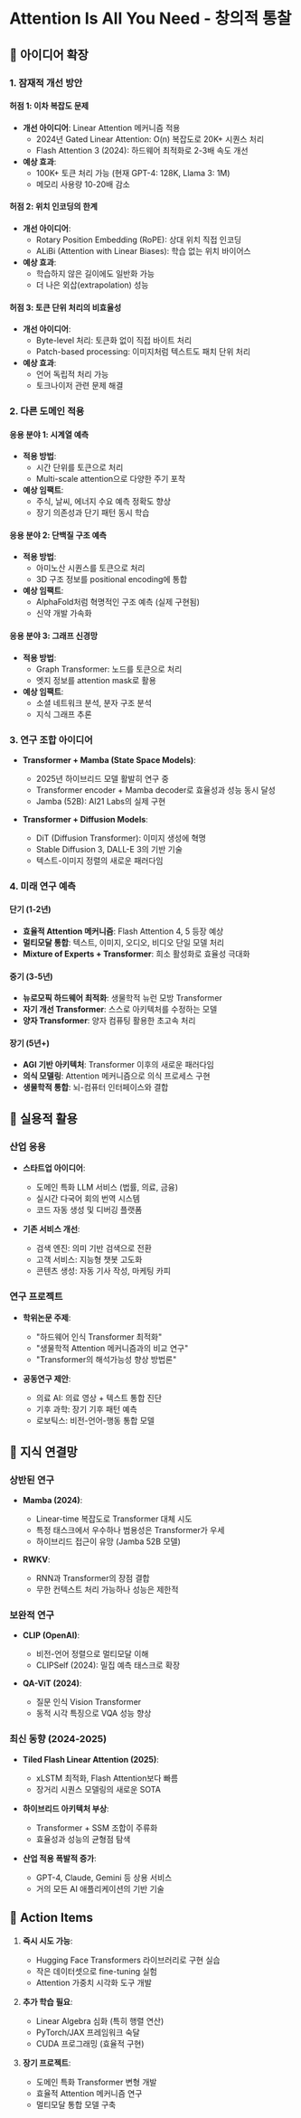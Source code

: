 # Attention Is All You Need - 창의적 통찰

## 🚀 아이디어 확장

### 1. 잠재적 개선 방안

#### 허점 1: 이차 복잡도 문제
- **개선 아이디어**: Linear Attention 메커니즘 적용
  - 2024년 Gated Linear Attention: O(n) 복잡도로 20K+ 시퀀스 처리
  - Flash Attention 3 (2024): 하드웨어 최적화로 2-3배 속도 개선
- **예상 효과**: 
  - 100K+ 토큰 처리 가능 (현재 GPT-4: 128K, Llama 3: 1M)
  - 메모리 사용량 10-20배 감소

#### 허점 2: 위치 인코딩의 한계
- **개선 아이디어**: 
  - Rotary Position Embedding (RoPE): 상대 위치 직접 인코딩
  - ALiBi (Attention with Linear Biases): 학습 없는 위치 바이어스
- **예상 효과**: 
  - 학습하지 않은 길이에도 일반화 가능
  - 더 나은 외삽(extrapolation) 성능

#### 허점 3: 토큰 단위 처리의 비효율성
- **개선 아이디어**: 
  - Byte-level 처리: 토큰화 없이 직접 바이트 처리
  - Patch-based processing: 이미지처럼 텍스트도 패치 단위 처리
- **예상 효과**: 
  - 언어 독립적 처리 가능
  - 토크나이저 관련 문제 해결

### 2. 다른 도메인 적용

#### 응용 분야 1: 시계열 예측
- **적용 방법**: 
  - 시간 단위를 토큰으로 처리
  - Multi-scale attention으로 다양한 주기 포착
- **예상 임팩트**: 
  - 주식, 날씨, 에너지 수요 예측 정확도 향상
  - 장기 의존성과 단기 패턴 동시 학습

#### 응용 분야 2: 단백질 구조 예측
- **적용 방법**: 
  - 아미노산 시퀀스를 토큰으로 처리
  - 3D 구조 정보를 positional encoding에 통합
- **예상 임팩트**: 
  - AlphaFold처럼 혁명적인 구조 예측 (실제 구현됨)
  - 신약 개발 가속화

#### 응용 분야 3: 그래프 신경망
- **적용 방법**: 
  - Graph Transformer: 노드를 토큰으로 처리
  - 엣지 정보를 attention mask로 활용
- **예상 임팩트**: 
  - 소셜 네트워크 분석, 분자 구조 분석
  - 지식 그래프 추론

### 3. 연구 조합 아이디어

- **Transformer + Mamba (State Space Models)**: 
  - 2025년 하이브리드 모델 활발히 연구 중
  - Transformer encoder + Mamba decoder로 효율성과 성능 동시 달성
  - Jamba (52B): AI21 Labs의 실제 구현

- **Transformer + Diffusion Models**: 
  - DiT (Diffusion Transformer): 이미지 생성에 혁명
  - Stable Diffusion 3, DALL-E 3의 기반 기술
  - 텍스트-이미지 정렬의 새로운 패러다임

### 4. 미래 연구 예측

#### 단기 (1-2년)
- **효율적 Attention 메커니즘**: Flash Attention 4, 5 등장 예상
- **멀티모달 통합**: 텍스트, 이미지, 오디오, 비디오 단일 모델 처리
- **Mixture of Experts + Transformer**: 희소 활성화로 효율성 극대화

#### 중기 (3-5년)
- **뉴로모픽 하드웨어 최적화**: 생물학적 뉴런 모방 Transformer
- **자기 개선 Transformer**: 스스로 아키텍처를 수정하는 모델
- **양자 Transformer**: 양자 컴퓨팅 활용한 초고속 처리

#### 장기 (5년+)
- **AGI 기반 아키텍처**: Transformer 이후의 새로운 패러다임
- **의식 모델링**: Attention 메커니즘으로 의식 프로세스 구현
- **생물학적 통합**: 뇌-컴퓨터 인터페이스와 결합

## 💼 실용적 활용

### 산업 응용
- **스타트업 아이디어**: 
  - 도메인 특화 LLM 서비스 (법률, 의료, 금융)
  - 실시간 다국어 회의 번역 시스템
  - 코드 자동 생성 및 디버깅 플랫폼

- **기존 서비스 개선**: 
  - 검색 엔진: 의미 기반 검색으로 전환
  - 고객 서비스: 지능형 챗봇 고도화
  - 콘텐츠 생성: 자동 기사 작성, 마케팅 카피

### 연구 프로젝트
- **학위논문 주제**: 
  - "하드웨어 인식 Transformer 최적화"
  - "생물학적 Attention 메커니즘과의 비교 연구"
  - "Transformer의 해석가능성 향상 방법론"

- **공동연구 제안**: 
  - 의료 AI: 의료 영상 + 텍스트 통합 진단
  - 기후 과학: 장기 기후 패턴 예측
  - 로보틱스: 비전-언어-행동 통합 모델

## 🔗 지식 연결망

### 상반된 연구
- **Mamba (2024)**: 
  - Linear-time 복잡도로 Transformer 대체 시도
  - 특정 태스크에서 우수하나 범용성은 Transformer가 우세
  - 하이브리드 접근이 유망 (Jamba 52B 모델)

- **RWKV**: 
  - RNN과 Transformer의 장점 결합
  - 무한 컨텍스트 처리 가능하나 성능은 제한적

### 보완적 연구
- **CLIP (OpenAI)**: 
  - 비전-언어 정렬으로 멀티모달 이해
  - CLIPSelf (2024): 밀집 예측 태스크로 확장

- **QA-ViT (2024)**: 
  - 질문 인식 Vision Transformer
  - 동적 시각 특징으로 VQA 성능 향상

### 최신 동향 (2024-2025)
- **Tiled Flash Linear Attention (2025)**: 
  - xLSTM 최적화, Flash Attention보다 빠름
  - 장거리 시퀀스 모델링의 새로운 SOTA

- **하이브리드 아키텍처 부상**: 
  - Transformer + SSM 조합이 주류화
  - 효율성과 성능의 균형점 탐색

- **산업 적용 폭발적 증가**: 
  - GPT-4, Claude, Gemini 등 상용 서비스
  - 거의 모든 AI 애플리케이션의 기반 기술

## 🎯 Action Items

1. **즉시 시도 가능**: 
   - Hugging Face Transformers 라이브러리로 구현 실습
   - 작은 데이터셋으로 fine-tuning 실험
   - Attention 가중치 시각화 도구 개발

2. **추가 학습 필요**: 
   - Linear Algebra 심화 (특히 행렬 연산)
   - PyTorch/JAX 프레임워크 숙달
   - CUDA 프로그래밍 (효율적 구현)

3. **장기 프로젝트**: 
   - 도메인 특화 Transformer 변형 개발
   - 효율적 Attention 메커니즘 연구
   - 멀티모달 통합 모델 구축